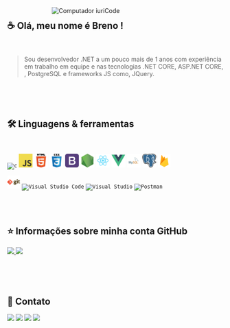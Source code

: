<img src="https://raw.githubusercontent.com/MicaelliMedeiros/micaellimedeiros/master/image/computer-illustration.png" min-width="400px" max-width="400px" width="400px" align="right" alt="Computador iuriCode">

## ☕ Olá, meu nome é <strong> Breno !</strong>
<br/>

> Sou desenvolvedor .NET a um pouco mais de 1 anos com experiência em trabalho em equipe e nas tecnologias .NET CORE, ASP.NET CORE, , PostgreSQL e frameworks JS como, JQuery.


<br/>
<br/>
<br/>

## 🛠 Linguagens & ferramentas

<br/>

<code><img height="32" src="https://seeklogo.com/images/C/c-sharp-c-logo-02F17714BA-seeklogo.com.png" alt="c"/></code>
<code><img height="32" src="https://raw.githubusercontent.com/github/explore/80688e429a7d4ef2fca1e82350fe8e3517d3494d/topics/javascript/javascript.png" alt="Javascript"/></code>
<code><img height="32" src="https://raw.githubusercontent.com/github/explore/80688e429a7d4ef2fca1e82350fe8e3517d3494d/topics/html/html.png" alt="HTML5"/></code>
<code><img height="32" src="https://raw.githubusercontent.com/github/explore/80688e429a7d4ef2fca1e82350fe8e3517d3494d/topics/css/css.png" alt="CSS"/></code>
<code><img height="32" src="https://raw.githubusercontent.com/github/explore/80688e429a7d4ef2fca1e82350fe8e3517d3494d/topics/bootstrap/bootstrap.png" alt="Bootstrap"/></code>
<code><img height="32" src="https://raw.githubusercontent.com/github/explore/80688e429a7d4ef2fca1e82350fe8e3517d3494d/topics/nodejs/nodejs.png" alt="Nodejs"/></code>
<code><img height="32" src="https://raw.githubusercontent.com/github/explore/80688e429a7d4ef2fca1e82350fe8e3517d3494d/topics/react/react.png" alt="React"/></code>
<code><img height="32" src="https://raw.githubusercontent.com/github/explore/80688e429a7d4ef2fca1e82350fe8e3517d3494d/topics/vue/vue.png" alt="Angular"/></code>
<code><img height="32" src="https://raw.githubusercontent.com/github/explore/80688e429a7d4ef2fca1e82350fe8e3517d3494d/topics/mysql/mysql.png" alt="MySQL"/></code>
<code><img height="32" src="https://raw.githubusercontent.com/github/explore/80688e429a7d4ef2fca1e82350fe8e3517d3494d/topics/postgresql/postgresql.png" alt="PostegreSQL"/></code>
<code><img height="30" src="https://raw.githubusercontent.com/github/explore/80688e429a7d4ef2fca1e82350fe8e3517d3494d/topics/firebase/firebase.png"></code>

<code><img height="30" src="https://raw.githubusercontent.com/github/explore/80688e429a7d4ef2fca1e82350fe8e3517d3494d/topics/git/git.png"></code>
  <code><img height="32" src="https://user-images.githubusercontent.com/674621/71187801-14e60a80-2280-11ea-94c9-e56576f76baf.png" alt="Visual Studio Code"/></code>
  <code><img height="32" src="https://upload.wikimedia.org/wikipedia/commons/thumb/c/cd/Visual_Studio_2017_Logo.svg/1200px-Visual_Studio_2017_Logo.svg.png" alt="Visual Studio"/></code>
     <code><img height="32" src="https://seeklogo.com/images/P/postman-logo-F43375A2EB-seeklogo.com.png" alt="Postman"/></code>
<br/>
<br/>
<br/>
<br/>



## ⭐ Informações sobre minha conta GitHub
  
<!-- <p align="center">
<a href="https://github.com/YatoEbisu">
  <img height="180em" src="https://github-readme-streak-stats.herokuapp.com/?user=YatoEbisu&theme=tokyonight"/>
</a>
</p> -->

<p align="left">
<a href="https://github.com/YatoEbisu">
  <img height="180em" src="https://github-readme-stats.vercel.app/api/?username=YatoEbisu&theme=tokyonight&count_private=true&show_icons=true"/>
  <img height="180em" src="https://github-readme-stats.vercel.app/api/top-langs/?username=YatoEbisu&theme=tokyonight&layout=compact&langs_count=8"/>
</a>
</p>

<br/>
<br/>
<br/>

##   🤝 Contato
<a href="mailto:BrenoSilvaFortunato@gmail.com"><img src="https://img.shields.io/badge/Gmail-D14836?style=for-the-badge&logo=gmail&logoColor=white"/></a>
<a href="https://www.linkedin.com/in/breno-silva-fortunato/"><img src="https://img.shields.io/badge/LinkedIn-0077B5?style=for-the-badge&logo=linkedin&logoColor=white"/></a>
<a href="https://github.com/YatoEbisu"><img src="https://img.shields.io/badge/GitHub-100000?style=for-the-badge&logo=github&logoColor=white"/></a>
<a href="https://api.whatsapp.com/send?text=Olá&phone=+5534991794987"><img src="https://img.shields.io/badge/WhatsApp-25D366?style=for-the-badge&logo=whatsapp&logoColor=white"/></a>





